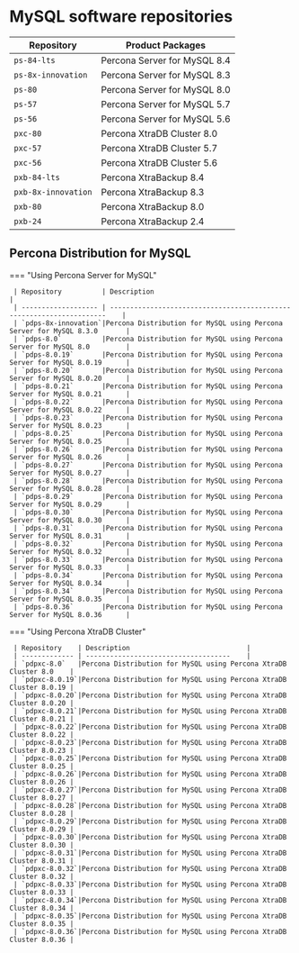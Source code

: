 # MySQL software repositories

| Repository         | Product Packages                    |
| ------------------ | ----------------------------------- |
| `ps-84-lts`        | Percona Server for MySQL 8.4        |
| `ps-8x-innovation` | Percona Server for MySQL 8.3        |
| `ps-80`            | Percona Server for MySQL 8.0        |
| `ps-57`            | Percona Server for MySQL 5.7        |
| `ps-56`            | Percona Server for MySQL 5.6        |
| `pxc-80`           | Percona XtraDB Cluster 8.0          |
| `pxc-57`           | Percona XtraDB Cluster 5.7          |
| `pxc-56`           | Percona XtraDB Cluster 5.6          |
| `pxb-84-lts`       | Percona XtraBackup 8.4              |
| `pxb-8x-innovation`| Percona XtraBackup 8.3              |
| `pxb-80`           | Percona XtraBackup 8.0              |
| `pxb-24`           | Percona XtraBackup 2.4              |

## Percona Distribution for MySQL

=== "Using Percona Server for MySQL"
     
     | Repository          | Description                                                              |
     | ------------------- | ---------------------------------------------------------------------    |
     | `pdps-8x-innovation`|Percona Distribution for MySQL using Percona Server for MySQL 8.3.0       |
     | `pdps-8.0`          |Percona Distribution for MySQL using Percona Server for MySQL 8.0         |
     | `pdps-8.0.19`       |Percona Distribution for MySQL using Percona Server for MySQL 8.0.19      |
     | `pdps-8.0.20`       |Percona Distribution for MySQL using Percona Server for MySQL 8.0.20      |
     | `pdps-8.0.21`       |Percona Distribution for MySQL using Percona Server for MySQL 8.0.21      |
     | `pdps-8.0.22`       |Percona Distribution for MySQL using Percona Server for MySQL 8.0.22      |
     | `pdps-8.0.23`       |Percona Distribution for MySQL using Percona Server for MySQL 8.0.23      |
     | `pdps-8.0.25`       |Percona Distribution for MySQL using Percona Server for MySQL 8.0.25      |
     | `pdps-8.0.26`       |Percona Distribution for MySQL using Percona Server for MySQL 8.0.26      |
     | `pdps-8.0.27`       |Percona Distribution for MySQL using Percona Server for MySQL 8.0.27      |
     | `pdps-8.0.28`       |Percona Distribution for MySQL using Percona Server for MySQL 8.0.28      |
     | `pdps-8.0.29`       |Percona Distribution for MySQL using Percona Server for MySQL 8.0.29      |
     | `pdps-8.0.30`       |Percona Distribution for MySQL using Percona Server for MySQL 8.0.30      |
     | `pdps-8.0.31`       |Percona Distribution for MySQL using Percona Server for MySQL 8.0.31      |
     | `pdps-8.0.32`       |Percona Distribution for MySQL using Percona Server for MySQL 8.0.32      |
     | `pdps-8.0.33`       |Percona Distribution for MySQL using Percona Server for MySQL 8.0.33      |
     | `pdps-8.0.34`       |Percona Distribution for MySQL using Percona Server for MySQL 8.0.34      |
     | `pdps-8.0.34`       |Percona Distribution for MySQL using Percona Server for MySQL 8.0.35      |
     | `pdps-8.0.36`       |Percona Distribution for MySQL using Percona Server for MySQL 8.0.36      |

=== "Using Percona XtraDB Cluster"

     | Repository    | Description                             |
     | ------------- | ------------------------------------    |
     | `pdpxc-8.0`   |Percona Distribution for MySQL using Percona XtraDB Cluster 8.0    |
     | `pdpxc-8.0.19`|Percona Distribution for MySQL using Percona XtraDB Cluster 8.0.19 |
     | `pdpxc-8.0.20`|Percona Distribution for MySQL using Percona XtraDB Cluster 8.0.20 |
     | `pdpxc-8.0.21`|Percona Distribution for MySQL using Percona XtraDB Cluster 8.0.21 |
     | `pdpxc-8.0.22`|Percona Distribution for MySQL using Percona XtraDB Cluster 8.0.22 |
     | `pdpxc-8.0.23`|Percona Distribution for MySQL using Percona XtraDB Cluster 8.0.23 |
     | `pdpxc-8.0.25`|Percona Distribution for MySQL using Percona XtraDB Cluster 8.0.25 |
     | `pdpxc-8.0.26`|Percona Distribution for MySQL using Percona XtraDB Cluster 8.0.26 |
     | `pdpxc-8.0.27`|Percona Distribution for MySQL using Percona XtraDB Cluster 8.0.27 |
     | `pdpxc-8.0.28`|Percona Distribution for MySQL using Percona XtraDB Cluster 8.0.28 |
     | `pdpxc-8.0.29`|Percona Distribution for MySQL using Percona XtraDB Cluster 8.0.29 |
     | `pdpxc-8.0.30`|Percona Distribution for MySQL using Percona XtraDB Cluster 8.0.30 |
     | `pdpxc-8.0.31`|Percona Distribution for MySQL using Percona XtraDB Cluster 8.0.31 |
     | `pdpxc-8.0.32`|Percona Distribution for MySQL using Percona XtraDB Cluster 8.0.32 |
     | `pdpxc-8.0.33`|Percona Distribution for MySQL using Percona XtraDB Cluster 8.0.33 |
     | `pdpxc-8.0.34`|Percona Distribution for MySQL using Percona XtraDB Cluster 8.0.34 |
     | `pdpxc-8.0.35`|Percona Distribution for MySQL using Percona XtraDB Cluster 8.0.35 |
     | `pdpxc-8.0.36`|Percona Distribution for MySQL using Percona XtraDB Cluster 8.0.36 |